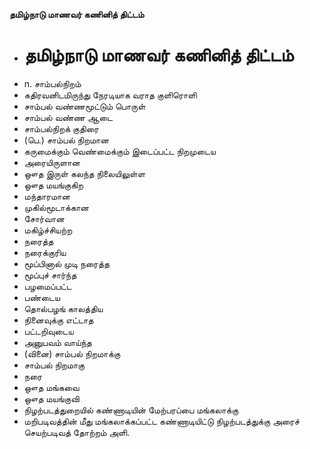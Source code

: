 **தமிழ்நாடு மாணவர் கணினித் திட்டம்**
- # தமிழ்நாடு மாணவர் கணினித் திட்டம்
- n. சாம்பல்நிறம்
- கதிரவனிடமிருந்து நேரடியாக வராத குளிரொளி
- சாம்பல் வண்ணமூட்டும் பொருள்
- சாம்பல் வண்ண ஆடை
- சாம்பல்நிறக் குதிரை
- (பெ.) சாம்பல் நிறமான
- கருமைக்கும் வெண்மைக்கும் இடைப்பட்ட நிறமுடைய
- அரையிருளான
- ஔத இருள் கலந்த நிலையிலுள்ள
- ஔத மயங்குகிற
- மந்தாரமான
- முகில்மூடாக்கான
- சோர்வான
- மகிழ்ச்சியற்ற
- நரைத்த
- நரைக்குரிய
- மூப்பினால் முடி நரைத்த
- மூப்புச் சார்ந்த
- பழமைப்பட்ட
- பண்டைய
- தொல்பழங் காலத்திய
- நினைவுக்கு எட்டாத
- பட்டறிவுடைய
- அனுபவம் வாய்ந்த
- (வினை) சாம்பல் நிறமாக்கு
- சாம்பல் நிறமாகு
- நரை
- ஔத மங்கவை
- ஔத மயங்குவி
- நிழற்படத்துறையில் கண்ணாடியின் மேற்பரப்பை மங்கலாக்கு
- மறிபடிவத்தின் மீது மங்கலாக்கப்பட்ட கண்ணாடியிட்டு நிழற்படத்துக்கு அரைச் செயற்படிவத் தோற்றம் அளி.

